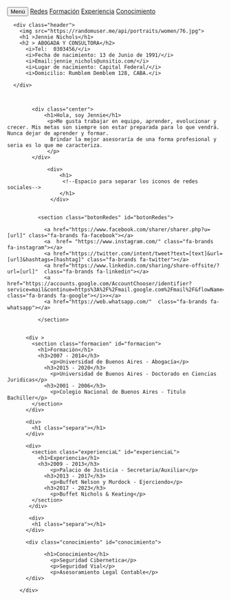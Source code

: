 
<!DOCTYPE html>
<html lang="es">
<head>
    <meta charset="UTF-8">
    <meta http-equiv="X-UA-Compatible" content="IE=edge">
    <meta name="viewport" content="width=device-width, initial-scale=1.0">
    <title>CV</title>
    <link href="Proyecto/css/navbarras.css" rel="stylesheet" type= "text/css" >
    <script src="https://kit.fontawesome.com/8df462ef16.js" crossorigin="anonymous"></script>
</head>
<body>
      <nav>
        <button class="botonMenu" onclick="accion()">Menú</button>
        <a href="#botonRedes" class="nav-enlace desaparece">Redes</a>
        <a href="#formacion" class="nav-enlace desaparece">Formación</a>
        <a href="#experienciaL" class="nav-enlace desaparece">Experiencia</a>
        <a href="#conocimiento" class="nav-enlace desaparece">Conocimiento</a>
        <script src="C:/Users/Rodrigo/Desktop/Proyecto/js/navbarras.js" ></script>
      </nav>
      
      <div class="header">
        <img src="https://randomuser.me/api/portraits/women/76.jpg">
        <h1 >Jennie Nichols</h1>
        <h2 > ABOGADA Y CONSULTORA</h2>
          <i>Tel:  0303456/</i>  
          <i>Fecha de nacimiento: 13 de Junio de 1991/</i>                        
          <i>Email:jennie_nichols@unsitio.com/</i>
          <i>Lugar de nacimiento: Capital Federal/</i>
          <i>Domicilio: Rumblem Demblem 128, CABA.</i>
                
      </div>
      
              
          
            <div class="center">
                <h1>Hola, soy Jennie</h1>
                 <p>Me gusta trabajar en equipo, aprender, evolucionar y crecer. Mis metas son siempre son estar preparada para lo que vendrá. Nunca dejar de aprender y formar. 
                  Brindar la mejor asesoraría de una forma profesional y seria es lo que me caracteriza.
                 </p>
            </div>
        
                 <div>
                     <h1>
                      <!--Espacio para separar los iconos de redes sociales-->
                     </h1>
                  </div>
       
      
              <section class="botonRedes" id="botonRedes">        
            
                <a href="https://www.facebook.com/sharer/sharer.php?u=[url]" class="fa-brands fa-facebook"></a>
                <a  href= "https://www.instagram.com/" class="fa-brands fa-instagram"></a>
                <a href="https://twitter.com/intent/tweet?text=[text]&url=[url]&hashtags=[hashtag]" class="fa-brands fa-twitter"></a>
                <a href="https://www.linkedin.com/sharing/share-offsite/?url=[url]"  class="fa-brands fa-linkedin"></a>
                <a href="https://accounts.google.com/AccountChooser/identifier?service=mail&continue=https%3A%2F%2Fmail.google.com%2Fmail%2F&flowName=GlifWebSignIn&flowEntry=AccountChooser"  class="fa-brands fa-google"></i>></a>
                <a href="https://web.whatsapp.com/"  class="fa-brands fa-whatsapp"></a>

              </section>   
       
        
          <div >
            <section class="formacion" id="formacion">
              <h1>Formación</h1>  
              <h3>2007 - 2014</h3>
                  <p>Universidad de Buenos Aires - Abogacía</p>
                <h3>2015 - 2020</h3>
                  <p>Universidad de Buenos Aires - Doctorado en Ciencias Juridicas</p>
                <h3>2001 - 2006</h3>
                  <p>Colegio Nacional de Buenos Aires - Titulo Bachiller</p>
            </section>
          </div>

          <div>
            <h1 class="separa"></h1>
          </div>

          <div>
            <section class="experienciaL" id="experienciaL">
              <h1>Experiencia</h1>  
              <h3>2009 - 2013</h3>
                  <p>Palacio de Justicia - Secretaria/Auxiliar</p>
                <h3>2013 - 2017</h3>
                  <p>Buffet Nelson y Murdock - Ejerciendo</p>
                <h3>2017 - 2023</h3>
                  <p>Buffet Nichols & Keating</p>
            </section>
           </div>

           <div>
            <h1 class="separa"></h1>
          </div>

          <div class="conocimiento" id="conocimiento">
           
                <h1>Conocimiento</h1>
                  <p>Seguridad Cibernetica</p>
                  <p>Seguridad Vial</p>
                  <p>Asesoramiento Legal Contable</p>
          </div>

        </div>
    
     
      
    
      
      
</body>
</html>

